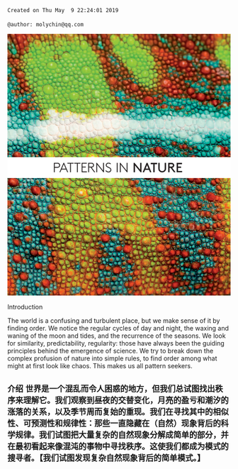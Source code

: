 ```
Created on Thu May  9 22:24:01 2019

@author: molychin@qq.com
```

![](res/pin_002.png)

Introduction

The world is a confusing and turbulent place, but we make sense of it by finding order. We notice the regular cycles of day and night, the waxing and waning of the moon and tides, and the recurrence of the seasons. We look for similarity, predictability, regularity: those have always been the guiding principles behind the emergence of science. We try to break down the complex profusion of nature into simple rules, to find order among what might at first look like chaos. This makes us all pattern seekers.

`介绍`
`世界是一个混乱而令人困惑的地方，但我们总试图找出秩序来理解它。我们观察到昼夜的交替变化，月亮的盈亏和潮汐的涨落的关系，以及季节周而复始的重现。我们在寻找其中的相似性、可预测性和规律性：那些一直隐藏在（自然）现象背后的科学规律。我们试图把大量复杂的自然现象分解成简单的部分，并在最初看起来像混沌的事物中寻找秩序。这使我们都成为模式的搜寻者。【我们试图发现复杂自然现象背后的简单模式。】`
---
